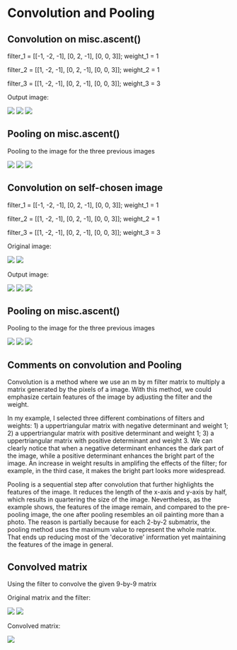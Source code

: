 # Convolution and Pooling

## Convolution on misc.ascent()

filter_1 = [[-1, -2, -1], [0, 2, -1], [0, 0, 3]];  weight_1 =  1   

filter_2 = [[1, -2, -1], [0, 2, -1], [0, 0, 3]];   weight_2 = 1   

filter_3 = [[1, -2, -1], [0, 2, -1], [0, 0, 3]];   weight_3 = 3 


Output image:


![](cov_stairs_1.jpg)             ![](cov_stairs_2.jpg)               ![](cov_stairs_3.jpg)     



## Pooling on misc.ascent()

Pooling to the image for the three previous images

![](pool_stairs_1.jpg)            ![](pool_stairs_2.jpg)              ![](pool_stairs_3.jpg) 



## Convolution on self-chosen image

filter_1 = [[-1, -2, -1], [0, 2, -1], [0, 0, 3]];  weight_1 =  1   

filter_2 = [[1, -2, -1], [0, 2, -1], [0, 0, 3]];   weight_2 = 1   

filter_3 = [[1, -2, -1], [0, 2, -1], [0, 0, 3]];   weight_3 = 3 


Original image:

![](WolfAndMan.png)                 ![](WolfAndMan.jpg)


Output image:


![](cov_wolfandman1.jpg)             ![](cov_wolfandman2.jpg)               ![](cov_wolfandman3.jpg)     



## Pooling on misc.ascent()

Pooling to the image for the three previous images

![](pool_wolfandman1.jpg)            ![](pool_wolfandman2.jpg)              ![](pool_wolfandman3.jpg) 



## Comments on convolution and Pooling

   Convolution is a method where we use an m by m filter matrix to multiply a matrix generated by the pixels of a image. With this method, we could emphasize certain features of the image by adjusting the filter and the weight. 
  
   In my example, I selected three different combinations of filters and weights: 1) a uppertriangular matrix with negative determinant and weight 1; 2) a uppertriangular matrix with positive determinant and weight 1; 3) a uppertriangular matrix with positive determinant and weight 3. We can clearly notice that when a negative determinant enhances the dark part of the image, while a positive determinant enhances the bright part of the image. An increase in weight results in amplifing the effects of the filter; for example, in the third case, it makes the bright part looks more widespread. 
   
   Pooling is a sequential step after convolution that further highlights the features of the image. It reduces the length of the x-axis and y-axis by half, which results in quartering the size of the image. Nevertheless, as the example shows, the features of the image remain, and compared to the pre-pooling image, the one after pooling resembles an oil painting more than a photo. The reason is partially because for each 2-by-2 submatrix, the pooling method uses the maximum value to represent the whole matrix. That ends up reducing most of the 'decorative' information yet maintaining the features of the image in general.

## Convolved matrix
Using the filter to convolve the given 9-by-9 matrix

Original matrix and the filter: 

![](original_matrix.jpg)            ![](filter.jpg) 

Convolved matrix:

![](convolved_matrix.jpg)  
